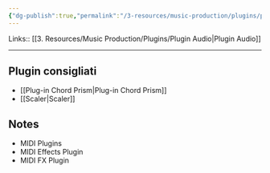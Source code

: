 ```yaml
---
{"dg-publish":true,"permalink":"/3-resources/music-production/plugins/plugin-audio-effect-midi/"}
---
```


Links:: [[3. Resources/Music Production/Plugins/Plugin Audio\|Plugin Audio]]

---

## Plugin consigliati

- [[Plug-in Chord Prism\|Plug-in Chord Prism]]
- [[Scaler\|Scaler]]


## Notes

- MIDI Plugins
- MIDI Effects Plugin
- MIDI FX Plugin